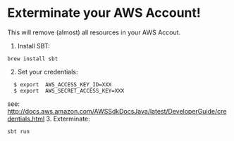 # Exterminate your AWS Account!

This will remove (almost) all resources in your AWS Accout.

1. Install SBT: 
```
brew install sbt
```
2. Set your credentials: 
```
  $ export  AWS_ACCESS_KEY_ID=XXX
  $ export  AWS_SECRET_ACCESS_KEY=XXX
```  
see: http://docs.aws.amazon.com/AWSSdkDocsJava/latest/DeveloperGuide/credentials.html
3. Exterminate: 
```
sbt run
```
